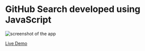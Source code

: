 # GitHub Search developed using JavaScript
 
![screenshot of the app](https://raw.githubusercontent.com/praveenorugantitech/praveenorugantitech-javascript/master/0_Projects/praveenorugantitech-github-search/screenshot.PNG "GitHub Search")


[Live Demo](https://praveenorugantitech.github.io/praveenorugantitech-javascript/0_Projects/praveenorugantitech-github-search/Demo)


